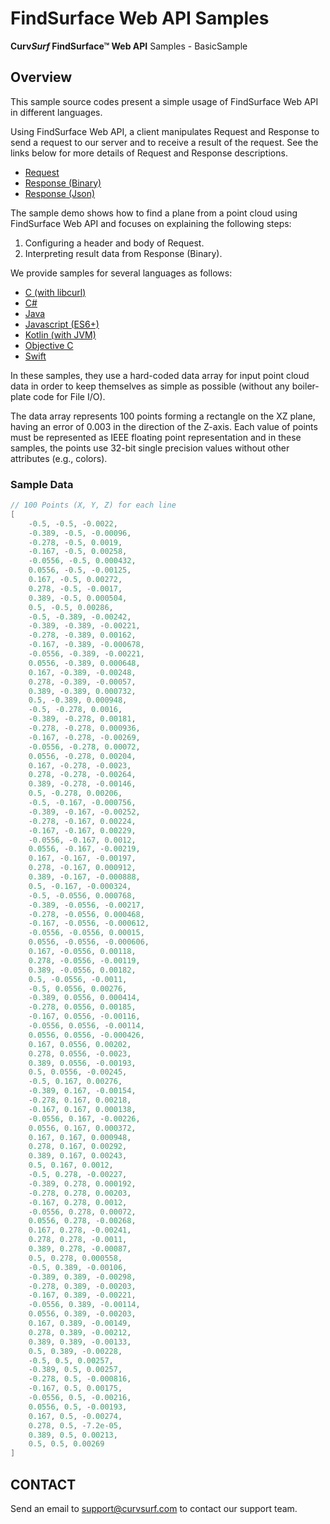 # FindSurface Web API Samples

**Curv*Surf* FindSurface™ Web API** Samples - BasicSample

## Overview

This sample source codes present a simple usage of FindSurface Web API in different languages.

Using FindSurface Web API, a client manipulates Request and Response to send a request to our server and to receive a result of the request. See the links below for more details of Request and Response descriptions.

- [Request](https://developers.curvsurf.com/Documentation/?PAGE=Web%2Findex.html%3FPAGE%3Drequest.html)
- [Response (Binary)](https://developers.curvsurf.com/Documentation/?PAGE=Web%2Findex.html%3FPAGE%3Dresponse_binary.html)
- [Response (Json)](https://developers.curvsurf.com/Documentation/?PAGE=Web%2Findex.html%3FPAGE%3Dresponse_json.html)

The sample demo shows how to find a plane from a point cloud using FindSurface Web API and focuses on explaining the following steps:

1. Configuring a header and body of Request.
1. Interpreting result data from Response (Binary).

We provide samples for several languages as follows:

- [C (with libcurl)](c/README.md)
- [C#](cs/README.md)
- [Java](java/README.md)
- [Javascript (ES6+)](js/README.md)
- [Kotlin (with JVM)](kotlin_jvm/README.md)
- [Objective C](objc/README.md)
- [Swift](swift/README.md)

In these samples, they use a hard-coded data array for input point cloud data in order to keep themselves as simple as possible (without any boiler-plate code for File I/O).

The data array represents 100 points forming a rectangle on the XZ plane, having an error of 0.003 in the direction of the Z-axis. Each value of points must be represented as IEEE floating point representation and in these samples, the points use 32-bit single precision values without other attributes (e.g., colors).

### Sample Data
```c
// 100 Points (X, Y, Z) for each line
[
	-0.5, -0.5, -0.0022,
	-0.389, -0.5, -0.00096,
	-0.278, -0.5, 0.0019,
	-0.167, -0.5, 0.00258,
	-0.0556, -0.5, 0.000432,
	0.0556, -0.5, -0.00125,
	0.167, -0.5, 0.00272,
	0.278, -0.5, -0.0017,
	0.389, -0.5, 0.000504,
	0.5, -0.5, 0.00286,
	-0.5, -0.389, -0.00242,
	-0.389, -0.389, -0.00221,
	-0.278, -0.389, 0.00162,
	-0.167, -0.389, -0.000678,
	-0.0556, -0.389, -0.00221,
	0.0556, -0.389, 0.000648,
	0.167, -0.389, -0.00248,
	0.278, -0.389, -0.00057,
	0.389, -0.389, 0.000732,
	0.5, -0.389, 0.000948,
	-0.5, -0.278, 0.0016,
	-0.389, -0.278, 0.00181,
	-0.278, -0.278, 0.000936,
	-0.167, -0.278, -0.00269,
	-0.0556, -0.278, 0.00072,
	0.0556, -0.278, 0.00204,
	0.167, -0.278, -0.0023,
	0.278, -0.278, -0.00264,
	0.389, -0.278, -0.00146,
	0.5, -0.278, 0.00206,
	-0.5, -0.167, -0.000756,
	-0.389, -0.167, -0.00252,
	-0.278, -0.167, 0.00224,
	-0.167, -0.167, 0.00229,
	-0.0556, -0.167, 0.0012,
	0.0556, -0.167, -0.00219,
	0.167, -0.167, -0.00197,
	0.278, -0.167, 0.000912,
	0.389, -0.167, -0.000888,
	0.5, -0.167, -0.000324,
	-0.5, -0.0556, 0.000768,
	-0.389, -0.0556, -0.00217,
	-0.278, -0.0556, 0.000468,
	-0.167, -0.0556, -0.000612,
	-0.0556, -0.0556, 0.00015,
	0.0556, -0.0556, -0.000606,
	0.167, -0.0556, 0.00118,
	0.278, -0.0556, -0.00119,
	0.389, -0.0556, 0.00182,
	0.5, -0.0556, -0.0011,
	-0.5, 0.0556, 0.00276,
	-0.389, 0.0556, 0.000414,
	-0.278, 0.0556, 0.00185,
	-0.167, 0.0556, -0.00116,
	-0.0556, 0.0556, -0.00114,
	0.0556, 0.0556, -0.000426,
	0.167, 0.0556, 0.00202,
	0.278, 0.0556, -0.0023,
	0.389, 0.0556, -0.00193,
	0.5, 0.0556, -0.00245,
	-0.5, 0.167, 0.00276,
	-0.389, 0.167, -0.00154,
	-0.278, 0.167, 0.00218,
	-0.167, 0.167, 0.000138,
	-0.0556, 0.167, -0.00226,
	0.0556, 0.167, 0.000372,
	0.167, 0.167, 0.000948,
	0.278, 0.167, 0.00292,
	0.389, 0.167, 0.00243,
	0.5, 0.167, 0.0012,
	-0.5, 0.278, -0.00227,
	-0.389, 0.278, 0.000192,
	-0.278, 0.278, 0.00203,
	-0.167, 0.278, 0.0012,
	-0.0556, 0.278, 0.00072,
	0.0556, 0.278, -0.00268,
	0.167, 0.278, -0.00241,
	0.278, 0.278, -0.0011,
	0.389, 0.278, -0.00087,
	0.5, 0.278, 0.000558,
	-0.5, 0.389, -0.00106,
	-0.389, 0.389, -0.00298,
	-0.278, 0.389, -0.00203,
	-0.167, 0.389, -0.00221,
	-0.0556, 0.389, -0.00114,
	0.0556, 0.389, -0.00203,
	0.167, 0.389, -0.00149,
	0.278, 0.389, -0.00212,
	0.389, 0.389, -0.00133,
	0.5, 0.389, -0.00228,
	-0.5, 0.5, 0.00257,
	-0.389, 0.5, 0.00257,
	-0.278, 0.5, -0.000816,
	-0.167, 0.5, 0.00175,
	-0.0556, 0.5, -0.00216,
	0.0556, 0.5, -0.00193,
	0.167, 0.5, -0.00274,
	0.278, 0.5, -7.2e-05,
	0.389, 0.5, 0.00213,
	0.5, 0.5, 0.00269
]
```

## CONTACT

Send an email to support@curvsurf.com to contact our support team.

